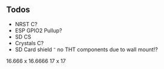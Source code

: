 ## Todos
- NRST C?
- ESP GPIO2 Pullup?
- SD CS
- Crystals C?
- SD Card shield
⁻ no THT components due to wall mount!?

16.666 x 16.6666
17 x 17
